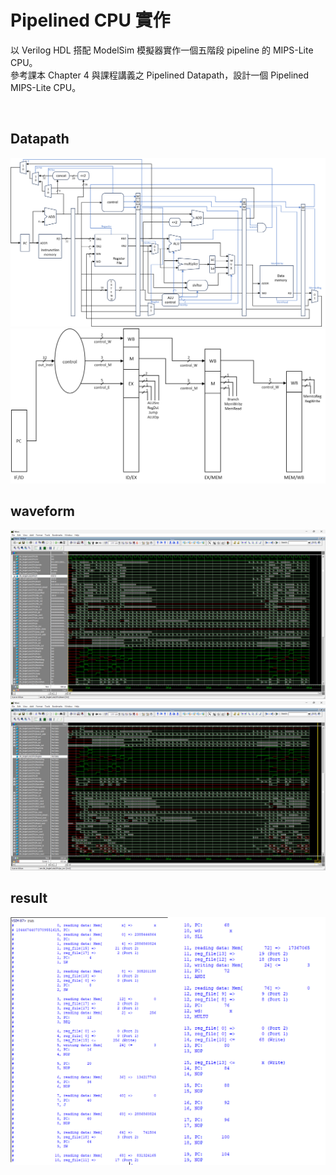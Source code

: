 
# Pipelined CPU 實作

以 Verilog HDL 搭配 ModelSim 模擬器實作一個五階段 pipeline 的 MIPS-Lite CPU。  
參考課本 Chapter 4 與課程講義之 Pipelined Datapath，設計一個 Pipelined 
MIPS-Lite CPU。

<br>

## Datapath
![Pipelined Datapath](images/datapath.png)
![Pipelined Datapath](images/datapath2.png)

  
## waveform
![waveform](images/waveform.png)
![waveform](images/waveform2.png)

## result
![result](images/result.png)
